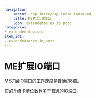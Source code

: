 ```yaml
---
navigation:
    parent: epp_intro/epp_intro-index.md
    title: ME扩展IO端口
    icon: extendedae:ex_io_port
categories:
- extended devices
item_ids:
- extendedae:ex_io_port
---
```


# ME扩展IO端口

<Row gap="20">
<BlockImage id="extendedae:ex_io_port" p:powered="true" scale="8"></BlockImage>
</Row>

ME扩展IO端口的工作速度是普通<ItemLink id="ae2:io_port" />的8倍。

它的升级卡槽位数也多于普通的IO端口。
